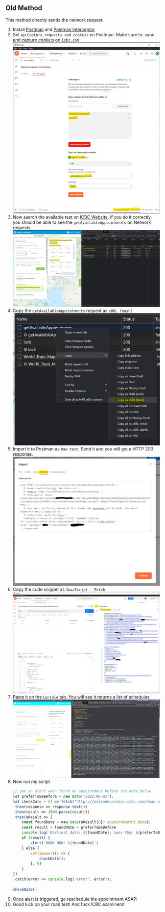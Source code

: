 ## Old Method
This method directly sends the network request.
1. Install [Postman](https://www.postman.com/downloads/) and [Postman Interceptor](https://chrome.google.com/webstore/detail/postman-interceptor/aicmkgpgakddgnaphhhpliifpcfhicfo?hl=en)
2. Set up `Capture requests and cookeis` on Postman. Make sure to: sync and capture cookeis on `icbc.com`
   ![](/pictures/step2.png)
3. Now search the available test on [ICBC Website](https://onlinebusiness.icbc.com/webdeas-ui/booking). If you do it correctly, you should be able to see the `getAvailableAppointments` on Network requests.
   ![](/pictures/step3.png)
4. Copy the `getAvailableAppointments` request as `cURL (bash)`
   ![](/pictures/step4.png)
5. Import it to Postman as `Raw text`. Send it and you will get a HTTP 200 response.
   ![](/pictures/step5.png)
6. Copy the code snippet as `JavaScript - Fetch`
   ![](/pictures/step6.png)
7. Paste it on the `Console` tab. You will see it returns a list of schedules
   ![](/pictures/step7.png)
8. Now run my script
   ```Javascript
   // get an alert when found an appointment before the date below
   let preferToBeBefore = new Date("2022-06-01");
   let checkDate = () => fetch("https://onlinebusiness.icbc.com/deas-api/v1/web/getAvailableAppointments", requestOptions)
   .then(response => response.text())
   .then(result => JSON.parse(result))
   .then(oResult => {
       const foundDate = new Date(oResult[0]?.appointmentDt.date);
       const result = foundDate < preferToBeBefore
       console.log(`Earliest date: ${foundDate}; Less than ${preferToBeBefore}: ${result}`)
       if (result) {
           alert(`BOOK NOW: ${foundDate}`)
       } else {
           setTimeout(() => {
               checkDate();
           }, 0)
       }
   })
   .catch(error => console.log('error', error));

   checkDate();
   ````
9. Once alert is triggered, go reschedule the appointment ASAP!
10. Good luck on your road test! And fuck ICBC examiners!
